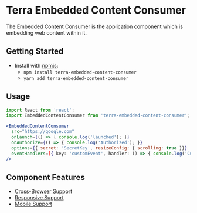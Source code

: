 # Terra Embedded Content Consumer

The Embedded Content Consumer is the application component which is embedding web content within it.

## Getting Started

- Install with [npmjs](https://www.npmjs.com):
  - `npm install terra-embedded-content-consumer`
  - `yarn add terra-embedded-content-consumer`

## Usage

```jsx
import React from 'react';
import EmbeddedContentConsumer from 'terra-embedded-content-consumer';

<EmbeddedContentConsumer
  src="https://google.com"
  onLaunch={() => { console.log('launched'); }}
  onAuthorize={() => { console.log('Authorized'); }}
  options={{ secret: 'SecretKey', resizeConfig: { scrolling: true }}}
  eventHandlers=[{ key: 'customEvent', handler: () => { console.log('Custom event invoked.'); } }]
/>
```

## Component Features
* [Cross-Browser Support](https://github.com/cerner/terra-core/wiki/Component-Features#cross-browser-support)
* [Responsive Support](https://github.com/cerner/terra-core/wiki/Component-Features#responsive-support)
* [Mobile Support](https://github.com/cerner/terra-core/wiki/Component-Features#mobile-support)